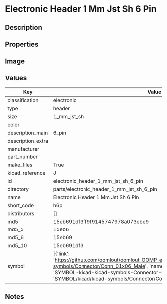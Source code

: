 # Electronic Header 1 Mm Jst Sh 6 Pin

## Description

## Properties


## Image


## Values

| Key | Value |
| --- | --- |
| classification | electronic |
| type | header |
| size | 1_mm_jst_sh |
| color |  |
| description_main | 6_pin |
| description_extra |  |
| manufacturer |  |
| part_number |  |
| make_files | True |
| kicad_reference | J |
| id | electronic_header_1_mm_jst_sh_6_pin |
| directory | parts/electronic_header_1_mm_jst_sh_6_pin |
| name | Electronic Header 1 Mm Jst Sh 6 Pin |
| short_code | h6p |
| distributors | [] |
| md5 | 15eb691df3ff9f9145747978a073ebe9 |
| md5_5 | 15eb6 |
| md5_6 | 15eb69 |
| md5_10 | 15eb691df3 |
| symbol | [{'link': 'https://github.com/oomlout/oomlout_OOMP_eda_V2/tree/main/SYMBOL/kicad/kicad-symbols/Connector/Conn_01x06_Male', 'name': 'Connector : Conn_01x06_Male', 'id': 'SYMBOL-kicad-kicad-symbols-Connector-Conn_01x06_Male', 'directory': 'SYMBOL/kicad/kicad-symbols/Connector/Conn_01x06_Male/'}] |

## Notes

